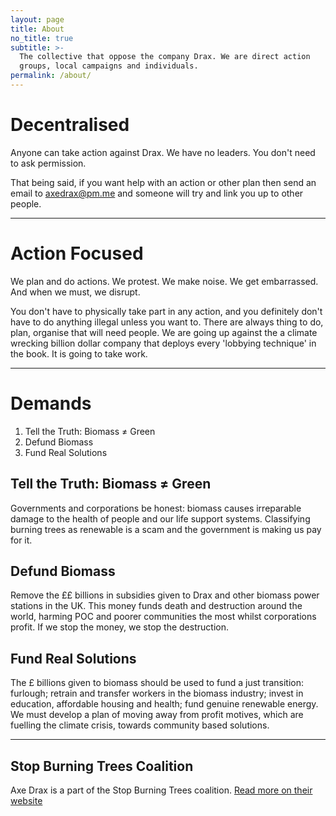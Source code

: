 ```yaml
---
layout: page
title: About
no_title: true
subtitle: >-
  The collective that oppose the company Drax. We are direct action
  groups, local campaigns and individuals.
permalink: /about/
---
```


# Decentralised

Anyone can take action against Drax. We have no leaders. You don't need
to ask permission.

That being said, if you want help with an action or other plan then send
an email to [axedrax@pm.me](mailto:axedrax@pm.me) and someone will try
and link you up to other people.

---

# Action Focused

We plan and do actions. We protest. We make noise. We get embarrassed.
And when we must, we disrupt.

You don't have to physically take part in any action, and you definitely
don't have to do anything illegal unless you want to. There are always
thing to do, plan, organise that will need people. We are going up
against the a climate wrecking billion dollar company that deploys every
'lobbying technique' in the book. It is going to take work.

---

# Demands

1. Tell the Truth: Biomass ≠ Green
1. Defund Biomass
1. Fund Real Solutions

## Tell the Truth: Biomass ≠ Green

Governments and corporations be honest: biomass causes irreparable damage to the health of people and our life support systems. Classifying burning trees as renewable is a scam and the government is making us pay for it.

## Defund Biomass

Remove the ££ billions in subsidies given to Drax and other biomass power stations in the UK. This money funds death and destruction around the world, harming POC and poorer communities the most whilst corporations profit. If we stop the money, we stop the destruction.

## Fund Real Solutions

The £ billions given to biomass should be used to fund a just transition: furlough; retrain and transfer workers in the biomass industry; invest in education, affordable housing and health; fund genuine renewable energy. We must develop a plan of moving away from profit motives, which are fuelling the climate crisis, towards community based solutions.

---

## Stop Burning Trees Coalition

Axe Drax is a part of the Stop Burning Trees coalition. [Read more on their website](http://stopburningtrees.org)
